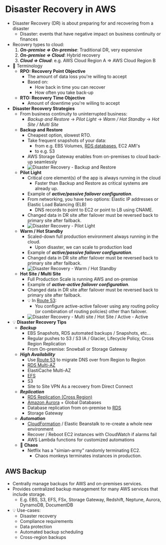 # Disaster Recovery in AWS

- Disaster Recovery (DR) is about preparing for and recovering from a disaster
  - Disaster: events that have negative impact on business continuity or finances
- Recovery types to cloud:
  1. ***On-premise => On-premise***: Traditional DR, very expensive
  2. ***On-premise => Cloud***: Hybrid recovery
  3. ***Cloud => Cloud***: e.g. AWS Cloud Region A => AWS Cloud Region B
- 📝 Terminology
  - **RPO: Recovery Point Objective**
    - The amount of data loss you're willing to accept
    - Based on:
      - How back in time you can recover
      - How often you take back-up
  - **RTO: Recovery Time Objective**
    - Amount of downtime you're willing to accept
- **Disaster Recovery Strategies**
  - From business continuity to uninterrupted business:
    - *Backup and Restore* -> *Pilot Light* -> *Warm / Hot Standby* -> *Hot Site / Multi Site*
  - **Backup and Restore**
    - Cheapest option, slowest RTO.
    - Take frequent snapshots of your data:
      - from e.g. EBS Volumes, [RDS databases](./06-02-01-data-databases-rds.md), EC2 AMI's
      - to e.g. S3
    - AWS Storage Gateway enables from on-premises to cloud back-up seamlessly
    - ![Disaster Recovery - Backup and Restore](img/disaster-recovery/backup-and-restore.png)
  - **Pilot Light**
    - Critical core element(s) of the app is always running in the cloud
      - Faster than Backup and Restore as critical systems are already up.
    - Example of ***active/passive failover configuration***.
    - From networking, you have two options: Elastic IP addresses or Elastic Load Balancing (ELB)
      - DNS records to point to EC2 or point to LB using CNAME.
    - Changed data in DR site after failover must be reversed back to primary site after failback.
    - ![Disaster Recovery - Pilot Light](img/disaster-recovery/pilot-light.png)
  - **Warm / Hot Standby**
    - Scaled-down full production environment always running in the cloud.
      - Upon disaster, we can scale to production load
    - Example of ***active/passive failover configuration***.
    - Changed data in DR site after failover must be reversed back to primary site after failback.
    - ![Disaster Recovery - Warm / Hot Standby](img/disaster-recovery/warm-standby.png)
  - **Hot Site / Multi Site**
    - Full Production Scale is running AWS and on-premise
    - Example of ***active-active failover configuration***.
    - Changed data in DR site after failover must be reversed back to primary site after failback.
    - 💡 In [Route 53](./04-06-01-networking-edge-route-53.md):
      - You configure active-active failover using any routing policy (or combination of routing policies) other than failover.
    - ![Disaster Recovery - Multi site / Hot Site / Active - Active](img/disaster-recovery/multi-site-active-active.png)
- 💡 **Disaster Recovery Tips**
  - ***Backup***
    - EBS Snapshots, RDS automated backups / Snapshots, etc...
    - Regular pushes to S3 / S3 IA / Glacier, Lifecycle Policy, Cross Region Replication
    - From On-premise: Snowball or Storage Gateway
  - ***High Availability***
    - Use [Route 53](./04-06-01-networking-edge-route-53.md) to migrate DNS over from Region to Region
    - [RDS Multi-AZ](./06-02-01-data-databases-rds.md#multi-az)
    - ElastiCache Multi-AZ
    - [EFS](./05-01-06-compute-ec2-ebs-efs-instance-store.md#amazon-elastic-file-system)
    - S3
    - Site to Site VPN As a recovery from Direct Connect
  - ***Replication***
    - [RDS Replication (Cross Region)](./06-02-01-data-databases-rds.md#rds-availability)
    - [Amazon Aurora](./06-02-03-data-databases-aurora.md) + Global Databases
    - Database replication from on-premise to [RDS](./06-02-01-data-databases-rds.md)
    - Storage Gateway
  - ***Automation***
    - [CloudFormation](./07-05-resiliency-infrastructure-as-code-cloudformation-cdk-sam.md#cloudformation) / Elastic Beanstalk to re-create a whole new environment
    - Recover / Reboot EC2 instances with CloudWatch if alarms fail
    - AWS Lambda functions for customized automations
  - 🤗 **Chaos**
    - Netflix has a "simian-army" randomly terminating EC2.
      - Chaos monkeys terminates instances in production.

## AWS Backup

- Centrally manage backups for AWS and on-premises services.
- Provides centralized backup management for many AWS services that include storage.
  - E.g. EBS, S3, EFS, FSx, Storage Gateway, Redshift, Neptune, Aurora, DynamoDB, DocumentDB
- 💡 Use-cases:
  - Disaster recovery
  - Compliance requirements
  - Data protection
  - Automated backup scheduling
  - Cross-region backups
